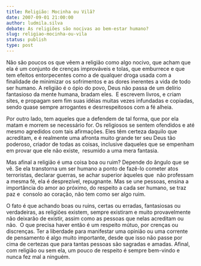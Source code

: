 ```yaml
---
title: Religião: Mocinha ou Vilã?
date: 2007-09-01 21:00:00
author: ludmila.silva
debate: As religiões são nocivas ao bem-estar humano?
slug: religiao-mocinha-ou-vila
status: publish 
type: post
---
```


Não são poucos os que vêem a religião como algo nocivo, que acham que ela é um conjunto de crenças improváveis e tolas, que emburrece e que tem efeitos entorpecentes como a de qualquer droga usada com a finalidade de minimizar os sofrimentos e as dores inerentes a vida de todo ser humano. A religião é o ópio do povo, Deus não passa de um delírio fantasioso da mente humana, bradam eles.  E escrevem livros, e criam sites, e propagam sem fim suas idéias muitas vezes infundadas e copiadas, sendo quase sempre arrogantes e desrrespeitosos com a fé alheia.


Por outro lado, tem aqueles que a defendem de tal forma, que por ela matam e morrem se necessário for. Os religiosos se sentem ofendidos e até mesmo agredidos com tais afirmações. Eles têm certeza daquilo que acreditam, e é realmente uma afronta muito grande ter seu Deus tão poderoso, criador de todas as coisas, inclusive daqueles que se empenham em provar que ele não existe,  resumido a uma mera fantasia.


Mas afinal a religião é uma coisa boa ou ruim? Depende do ângulo que se vê. Se ela transtorna um ser humano a ponto de fazê-lo cometer atos terroristas, declarar guerras, se achar superior àqueles que  não professam a mesma fé, ela é desprezível, repugnante. Mas se une pessoas, ensina a importância do amor ao próximo, do respeito a cada ser humano, se traz paz e  consolo ao coração, não tem como ser algo ruim.


O fato é que achando boas ou ruins, certas ou erradas, fantasiosas ou verdadeiras, as religiões existem, sempre existiram e muito provavelmente não deixarão de existir, assim como as pessoas que nelas acreditam ou não.  O que precisa haver então é um respeito mútuo, por crenças ou discrenças. Ter a liberdade para manifestar uma opinião ou uma corrente de pensamento é algo muito importante, desde que isso não passe por cima de certezas que para tantas pessoas são sagradas e amadas. Afinal, com religião ou sem ela, um pouco de respeito é sempre bem-vindo e nunca fez mal a ninguém.


